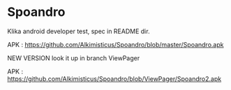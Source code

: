 # Spoandro

Klika android developer test, spec in README dir. 

APK : https://github.com/Alkimisticus/Spoandro/blob/master/Spoandro.apk

NEW VERSION look it up in branch ViewPager

APK : https://github.com/Alkimisticus/Spoandro/blob/ViewPager/Spoandro2.apk
